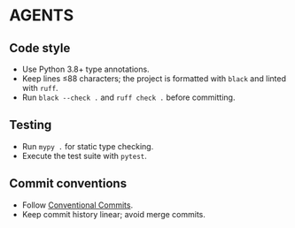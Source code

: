 # AGENTS

## Code style
- Use Python 3.8+ type annotations.
- Keep lines ≤88 characters; the project is formatted with `black` and linted with `ruff`.
- Run `black --check .` and `ruff check .` before committing.

## Testing
- Run `mypy .` for static type checking.
- Execute the test suite with `pytest`.

## Commit conventions
- Follow [Conventional Commits](https://www.conventionalcommits.org/).
- Keep commit history linear; avoid merge commits.

